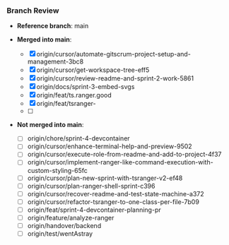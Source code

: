### Branch Review

- **Reference branch**: main

- **Merged into main**:
  - [x] origin/cursor/automate-gitscrum-project-setup-and-management-3bc8
  - [x] origin/cursor/get-workspace-tree-eff5
  - [x] origin/cursor/review-readme-and-sprint-2-work-5861
  - [x] origin/docs/sprint-3-embed-svgs
  - [x] origin/feat/ts.ranger.good
  - [x] origin/feat/tsranger-
  - [ ]


- **Not merged into main**:
  - [ ] origin/chore/sprint-4-devcontainer
  - [ ] origin/cursor/enhance-terminal-help-and-preview-9502
  - [ ] origin/cursor/execute-role-from-readme-and-add-to-project-4f37
  - [ ] origin/cursor/implement-ranger-like-command-execution-with-custom-styling-65fc
  - [ ] origin/cursor/plan-new-sprint-with-tsranger-v2-ef48
  - [ ] origin/cursor/plan-ranger-shell-sprint-c396
  - [ ] origin/cursor/recover-readme-and-test-state-machine-a372
  - [ ] origin/cursor/refactor-tsranger-to-one-class-per-file-7b09
  - [ ] origin/feat/sprint-4-devcontainer-planning-pr
  - [ ] origin/feature/analyze-ranger
  - [ ] origin/handover/backend
  - [ ] origin/test/wentAstray
